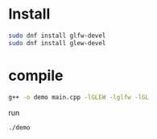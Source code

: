 
# Install

```sh
sudo dnf install glfw-devel
sudo dnf install glew-devel
```

# compile
```sh
g++ -o demo main.cpp -lGLEW -lglfw -lGL
```
run
```sh
./demo
```
